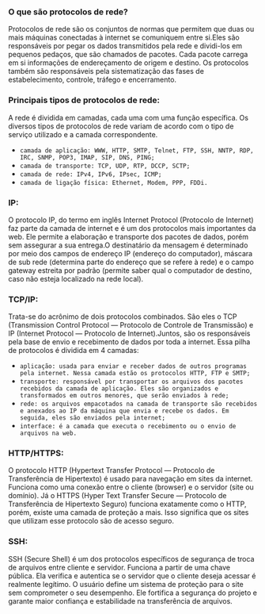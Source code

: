### O que são protocolos de rede?

Protocolos de rede são os conjuntos de normas que permitem que duas ou mais máquinas conectadas à internet se comuniquem entre si.Eles são responsáveis por pegar os dados transmitidos pela rede e dividi-los em pequenos pedaços, que são chamados de pacotes. Cada pacote carrega em si informações de endereçamento de origem e destino. Os protocolos também são responsáveis pela sistematização das fases de estabelecimento, controle, tráfego e encerramento.

### Principais tipos de protocolos de rede:

A rede é dividida em camadas, cada uma com uma função específica. Os diversos tipos de protocolos de rede variam de acordo com o tipo de serviço utilizado e a camada correspondente.

- `camada de aplicação: WWW, HTTP, SMTP, Telnet, FTP, SSH, NNTP, RDP, IRC, SNMP, POP3, IMAP, SIP, DNS, PING;`
- `camada de transporte: TCP, UDP, RTP, DCCP, SCTP;`
- `camada de rede: IPv4, IPv6, IPsec, ICMP;`
- `camada de ligação física: Ethernet, Modem, PPP, FDDi.`

### IP:

O protocolo IP, do termo em inglês Internet Protocol (Protocolo de Internet) faz parte da camada de internet e é um dos protocolos mais importantes da web. Ele permite a elaboração e transporte dos pacotes de dados, porém sem assegurar a sua entrega.O destinatário da mensagem é determinado por meio dos campos de endereço IP (endereço do computador), máscara de sub rede (determina parte do endereço que se refere à rede) e o campo gateway estreita por padrão (permite saber qual o computador de destino, caso não esteja localizado na rede local).

### TCP/IP:

Trata-se do acrônimo de dois protocolos combinados. São eles o TCP (Transmission Control Protocol — Protocolo de Controle de Transmissão) e IP (Internet Protocol — Protocolo de Internet).Juntos, são os responsáveis pela base de envio e recebimento de dados por toda a internet. Essa pilha de protocolos é dividida em 4 camadas:

- ```aplicação: usada para enviar e receber dados de outros programas pela internet. Nessa camada estão os protocolos HTTP, FTP e SMTP;```
- ```transporte: responsável por transportar os arquivos dos pacotes recebidos da camada de aplicação. Eles são organizados e transformados em outros menores, que serão enviados à rede;```
- ```rede: os arquivos empacotados na camada de transporte são recebidos e anexados ao IP da máquina que envia e recebe os dados. Em seguida, eles são enviados pela internet;```
- ```interface: é a camada que executa o recebimento ou o envio de arquivos na web.```

### HTTP/HTTPS:

O protocolo HTTP (Hypertext Transfer Protocol — Protocolo de Transferência de Hipertexto) é usado para navegação em sites da internet. Funciona como uma conexão entre o cliente (browser) e o servidor (site ou domínio). Já o HTTPS (Hyper Text Transfer Secure — Protocolo de Transferência de Hipertexto Seguro) funciona exatamente como o HTTP, porém, existe uma camada de proteção a mais. Isso significa que os sites que utilizam esse protocolo são de acesso seguro.

### SSH:

SSH (Secure Shell) é um dos protocolos específicos de segurança de troca de arquivos entre cliente e servidor. Funciona a partir de uma chave pública. Ela verifica e autentica se o servidor que o cliente deseja acessar é realmente legítimo. O usuário define um sistema de proteção para o site sem comprometer o seu desempenho. Ele fortifica a segurança do projeto e garante maior confiança e estabilidade na transferência de arquivos.
